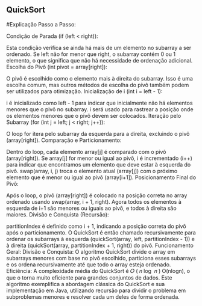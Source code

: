 ## QuickSort
#Explicação Passo a Passo:

Condição de Parada (if (left < right)):

Esta condição verifica se ainda há mais de um elemento no subarray a ser ordenado. Se left não for menor que right, o subarray contém 0 ou 1 elemento, o que significa que não há necessidade de ordenação adicional.
Escolha do Pivô (int pivot = array[right]):

O pivô é escolhido como o elemento mais à direita do subarray. Isso é uma escolha comum, mas outros métodos de escolha do pivô também podem ser utilizados para otimização.
Inicialização de i (int i = left - 1):

i é inicializado como left - 1 para indicar que inicialmente não há elementos menores que o pivô no subarray. i será usado para rastrear a posição onde os elementos menores que o pivô devem ser colocados.
Iteração pelo Subarray (for (int j = left; j < right; j++)):

O loop for itera pelo subarray da esquerda para a direita, excluindo o pivô (array[right]).
Comparação e Particionamento:

Dentro do loop, cada elemento array[j] é comparado com o pivô (array[right]).
Se array[j] for menor ou igual ao pivô, i é incrementado (i++) para indicar que encontramos um elemento que deve estar à esquerda do pivô.
swap(array, i, j) troca o elemento atual (array[j]) com o próximo elemento que é menor ou igual ao pivô (array[i+1]).
Posicionamento Final do Pivô:

Após o loop, o pivô (array[right]) é colocado na posição correta no array ordenado usando swap(array, i + 1, right). Agora todos os elementos à esquerda de i+1 são menores ou iguais ao pivô, e todos à direita são maiores.
Divisão e Conquista (Recursão):

partitionIndex é definido como i + 1, indicando a posição correta do pivô após o particionamento.
O QuickSort é então chamado recursivamente para ordenar os subarrays à esquerda (quickSort(array, left, partitionIndex - 1)) e à direita (quickSort(array, partitionIndex + 1, right)) do pivô.
Funcionamento Geral:
Divisão e Conquista: O algoritmo QuickSort divide o array em subarrays menores com base no pivô escolhido, particiona esses subarrays e os ordena recursivamente até que todo o array esteja ordenado.
Eficiência: A complexidade média do QuickSort é 
𝑂
(
𝑛
log
⁡
𝑛
)
O(nlogn), o que o torna muito eficiente para grandes conjuntos de dados.
Este algoritmo exemplifica a abordagem clássica do QuickSort e sua implementação em Java, utilizando recursão para dividir o problema em subproblemas menores e resolver cada um deles de forma ordenada.
